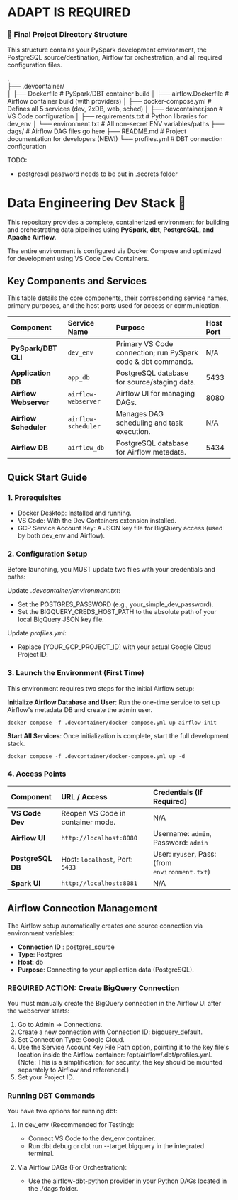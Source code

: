 # ADAPT IS REQUIRED


### 📂 Final Project Directory Structure
This structure contains your PySpark development environment, the PostgreSQL source/destination, Airflow for orchestration, and all required configuration files.

.<br>
├── .devcontainer/<br>
│   ├── Dockerfile              # PySpark/DBT container build
│   ├── airflow.Dockerfile      # Airflow container build (with providers)
│   ├── docker-compose.yml      # Defines all 5 services (dev, 2xDB, web, sched)
│   ├── devcontainer.json       # VS Code configuration
│   ├── requirements.txt        # Python libraries for dev_env
│   └── environment.txt         # All non-secret ENV variables/paths
├── dags/                       # Airflow DAG files go here
├── README.md                   # Project documentation for developers (NEW!)
└── profiles.yml                # DBT connection configuration


TODO:
- postgresql password needs to be put in .secrets folder



# Data Engineering Dev Stack 🚀

This repository provides a complete, containerized environment for building and orchestrating data pipelines using **PySpark, dbt, PostgreSQL, and Apache Airflow**.

The entire environment is configured via Docker Compose and optimized for development using VS Code Dev Containers.

## Key Components and Services

This table details the core components, their corresponding service names, primary purposes, and the host ports used for access or communication.

| Component | Service Name | Purpose | Host Port |
| :--- | :--- | :--- | :--- |
| **PySpark/DBT CLI** | `dev_env` | Primary VS Code connection; run PySpark code & dbt commands. | N/A |
| **Application DB** | `app_db` | PostgreSQL database for source/staging data. | 5433 |
| **Airflow Webserver** | `airflow-webserver` | Airflow UI for managing DAGs. | 8080 |
| **Airflow Scheduler** | `airflow-scheduler` | Manages DAG scheduling and task execution. | N/A |
| **Airflow DB** | `airflow_db` | PostgreSQL database for Airflow metadata. | 5434 |

## Quick Start Guide

### 1. Prerequisites

* Docker Desktop: Installed and running.
* VS Code: With the Dev Containers extension installed.
* GCP Service Account Key: A JSON key file for BigQuery access (used by both dev_env and Airflow).

### 2. Configuration Setup

Before launching, you MUST update two files with your credentials and paths:

Update *.devcontainer/environment.txt*:

* Set the POSTGRES_PASSWORD (e.g., your_simple_dev_password).
* Set the BIGQUERY_CREDS_HOST_PATH to the absolute path of your local BigQuery JSON key file.

Update *profiles.yml*:

* Replace [YOUR_GCP_PROJECT_ID] with your actual Google Cloud Project ID.

### 3. Launch the Environment (First Time)
This environment requires two steps for the initial Airflow setup:

**Initialize Airflow Database and User**: Run the one-time service to set up Airflow's metadata DB and create the admin user.

`docker compose -f .devcontainer/docker-compose.yml up airflow-init`

**Start All Services**: Once initialization is complete, start the full development stack.

`docker compose -f .devcontainer/docker-compose.yml up -d`

### 4. Access Points

| Component | URL / Access | Credentials (If Required) |
| :--- | :--- | :--- |
| **VS Code Dev** | Reopen VS Code in container mode. | N/A |
| **Airflow UI** | `http://localhost:8080` | Username: `admin`, Password: `admin` |
| **PostgreSQL DB** | Host: `localhost`, Port: `5433` | User: `myuser`, Pass: (from `environment.txt`) |
| **Spark UI** | `http://localhost:8081` | N/A |


## Airflow Connection Management

The Airflow setup automatically creates one source connection via environment variables:
* **Connection ID**	: postgres_source
* **Type**: Postgres
* **Host**: db
* **Purpose**: Connecting to your application data (PostgreSQL).
			
### REQUIRED ACTION: Create BigQuery Connection

You must manually create the BigQuery connection in the Airflow UI after the webserver starts:

1. Go to Admin → Connections.
2. Create a new connection with Connection ID: bigquery_default.
3. Set Connection Type: Google Cloud.
4. Use the Service Account Key File Path option, pointing it to the key file's location inside the Airflow container: /opt/airflow/.dbt/profiles.yml. (Note: This is a simplification; for security, the key should be mounted separately to Airflow and referenced.)
5. Set your Project ID.

### Running DBT Commands
You have two options for running dbt:
1. In dev_env (Recommended for Testing):
    * Connect VS Code to the dev_env container.
    * Run dbt debug or dbt run --target bigquery in the integrated terminal.

2. Via Airflow DAGs (For Orchestration):
    * Use the airflow-dbt-python provider in your Python DAGs located in the ./dags folder.